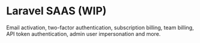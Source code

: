 # Laravel SAAS (WIP)
Email activation, two-factor authentication, subscription billing, team billing, API token authentication, admin user impersonation and more.

